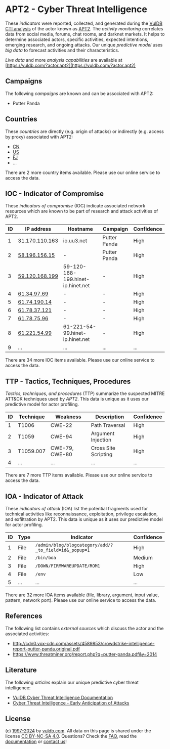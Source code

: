 # APT2 - Cyber Threat Intelligence

These _indicators_ were reported, collected, and generated during the [VulDB CTI analysis](https://vuldb.com/?kb.cti) of the actor known as [APT2](https://vuldb.com/?actor.apt2). The _activity monitoring_ correlates data from social media, forums, chat rooms, and darknet markets. It helps to determine associated actors, specific activities, expected intentions, emerging research, and ongoing attacks. Our unique _predictive model_ uses _big data_ to forecast activities and their characteristics.

_Live data_ and more _analysis capabilities_ are available at [https://vuldb.com/?actor.apt2](https://vuldb.com/?actor.apt2)

## Campaigns

The following _campaigns_ are known and can be associated with APT2:

* Putter Panda

## Countries

These _countries_ are directly (e.g. origin of attacks) or indirectly (e.g. access by proxy) associated with APT2:

* [CN](https://vuldb.com/?country.cn)
* [US](https://vuldb.com/?country.us)
* [FJ](https://vuldb.com/?country.fj)
* ...

There are 2 more country items available. Please use our online service to access the data.

## IOC - Indicator of Compromise

These _indicators of compromise_ (IOC) indicate associated network resources which are known to be part of research and attack activities of APT2.

ID | IP address | Hostname | Campaign | Confidence
-- | ---------- | -------- | -------- | ----------
1 | [31.170.110.163](https://vuldb.com/?ip.31.170.110.163) | io.uu3.net | Putter Panda | High
2 | [58.196.156.15](https://vuldb.com/?ip.58.196.156.15) | - | Putter Panda | High
3 | [59.120.168.199](https://vuldb.com/?ip.59.120.168.199) | 59-120-168-199.hinet-ip.hinet.net | - | High
4 | [61.34.97.69](https://vuldb.com/?ip.61.34.97.69) | - | - | High
5 | [61.74.190.14](https://vuldb.com/?ip.61.74.190.14) | - | - | High
6 | [61.78.37.121](https://vuldb.com/?ip.61.78.37.121) | - | - | High
7 | [61.78.75.96](https://vuldb.com/?ip.61.78.75.96) | - | - | High
8 | [61.221.54.99](https://vuldb.com/?ip.61.221.54.99) | 61-221-54-99.hinet-ip.hinet.net | - | High
9 | ... | ... | ... | ...

There are 34 more IOC items available. Please use our online service to access the data.

## TTP - Tactics, Techniques, Procedures

_Tactics, techniques, and procedures_ (TTP) summarize the suspected MITRE ATT&CK techniques used by _APT2_. This data is unique as it uses our predictive model for actor profiling.

ID | Technique | Weakness | Description | Confidence
-- | --------- | -------- | ----------- | ----------
1 | T1006 | CWE-22 | Path Traversal | High
2 | T1059 | CWE-94 | Argument Injection | High
3 | T1059.007 | CWE-79, CWE-80 | Cross Site Scripting | High
4 | ... | ... | ... | ...

There are 7 more TTP items available. Please use our online service to access the data.

## IOA - Indicator of Attack

These _indicators of attack_ (IOA) list the potential fragments used for technical activities like reconnaissance, exploitation, privilege escalation, and exfiltration by APT2. This data is unique as it uses our predictive model for actor profiling.

ID | Type | Indicator | Confidence
-- | ---- | --------- | ----------
1 | File | `/admin/blog/blogcategory/add/?_to_field=id&_popup=1` | High
2 | File | `/bin/boa` | Medium
3 | File | `/DOWN/FIRMWAREUPDATE/ROM1` | High
4 | File | `/env` | Low
5 | ... | ... | ...

There are 32 more IOA items available (file, library, argument, input value, pattern, network port). Please use our online service to access the data.

## References

The following list contains _external sources_ which discuss the actor and the associated activities:

* http://cdn0.vox-cdn.com/assets/4589853/crowdstrike-intelligence-report-putter-panda.original.pdf
* https://www.threatminer.org/report.php?q=putter-panda.pdf&y=2014

## Literature

The following _articles_ explain our unique predictive cyber threat intelligence:

* [VulDB Cyber Threat Intelligence Documentation](https://vuldb.com/?kb.cti)
* [Cyber Threat Intelligence - Early Anticipation of Attacks](https://www.scip.ch/en/?labs.20201022)

## License

(c) [1997-2024](https://vuldb.com/?kb.changelog) by [vuldb.com](https://vuldb.com/?kb.about). All data on this page is shared under the license [CC BY-NC-SA 4.0](https://creativecommons.org/licenses/by-nc-sa/4.0/). Questions? Check the [FAQ](https://vuldb.com/?kb.faq), read the [documentation](https://vuldb.com/?kb) or [contact us](https://vuldb.com/?contact)!
